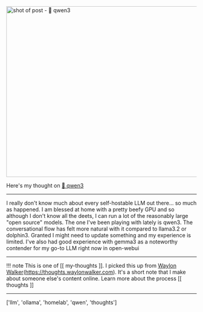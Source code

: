 
<a href="https://ollama.com/library/qwen3">
    <img
        src="https://shots.wayl.one/shot/?url=https://ollama.com/library/qwen3&height=450&width=800&scaled_width=800&scaled_height=450&selectors=""
        alt="shot of post - 💭 qwen3"
        height=450
        width=800
    >
</a>

Here's my thought on <a href="https://ollama.com/library/qwen3">💭 qwen3</a>

---

I really don't know much about every self-hostable LLM out there... so much as happened. I am blessed at home with a pretty beefy GPU and so although I don't know all the deets, I can run a lot of the reasonably large "open source" models. The one I've been playing with lately is qwen3. The conversational flow has felt more natural with it compared to llama3.2 or dolphin3. Granted I might need to update something and my experience is limited. I've also had good experience with gemma3 as a noteworthy contender for my go-to LLM right now in open-webui

---

!!! note
     This is one of [[ my-thoughts ]]. I picked this up from [Waylon Walker](https://waylonwalker.com)(https://thoughts.waylonwalker.com). It's a short note that I make about someone else's
     content online.  Learn more about the process [[ thoughts ]]


---

['llm', 'ollama', 'homelab', 'qwen', 'thoughts']
        